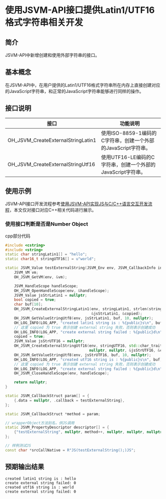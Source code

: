 # 使用JSVM-API接口提供Latin1/UTF16格式字符串相关开发
<!--Kit: NDK Development-->
<!--Subsystem: arkcompiler-->
<!--Owner: @yuanxiaogou; @huanghan18; @suyuehhh; @KasonChan; @string_sz; @diking-->
<!--SE: @knightaoko-->
<!--TSE: @test_lzz-->

## 简介

JSVM-API中新增创建和使用外部字符串的接口。

## 基本概念

在JSVM-API中，在用户提供的Latin1/UTF16格式字符串所在内存上直接创建对应的JavaScript字符串，和正常的JavaScript字符串能够进行同样的操作。

## 接口说明

| 接口                                   | 功能说明                       |
|----------------------------------------|--------------------------------|
| OH_JSVM_CreateExternalStringLatin1     | 使用ISO-8859-1编码的C字符串，创建一个外部的JavaScript字符串。  |
| OH_JSVM_CreateExternalStringUtf16      | 使用UTF16-LE编码的C字符串，创建一个外部的JavaScript字符串。  |

## 使用示例

JSVM-API接口开发流程参考[使用JSVM-API实现JS与C/C++语言交互开发流程](use-jsvm-process.md)，本文仅对接口对应C++相关代码进行展示。

### 使用接口判断是否是Number Object

cpp部分代码

```cpp
#include <cstring>
#include <string>
static char stringLatin1[] = "hello";
static char16_t stringUTF16[] = u"world";

static JSVM_Value testExternalString(JSVM_Env env, JSVM_CallbackInfo info) {
    JSVM_VM vm;
    OH_JSVM_GetVM(env, &vm);

    JSVM_HandleScope handleScope;
    OH_JSVM_OpenHandleScope(env, &handleScope);
    JSVM_Value jsStrLatin1 = nullptr;
    bool copied = true;
    char buf[10];
    OH_JSVM_CreateExternalStringLatin1(env, stringLatin1, strlen(stringLatin1), nullptr, nullptr,
                                       &jsStrLatin1, &copied);
    OH_JSVM_GetValueStringUtf8(env, jsStrLatin1, buf, 10, nullptr);
    OH_LOG_INFO(LOG_APP, "created latin1 string is : %{public}s\n", buf);
    // 这里 copied 为 true 表示创建 external string 失败，否则表示创建成功
    OH_LOG_INFO(LOG_APP, "create external string failed : %{public}d\n", copied);
    copied = true;
    JSVM_Value jsStrUTF16 = nullptr;
    OH_JSVM_CreateExternalStringUtf16(env, stringUTF16, std::char_traits<char16_t>::length(stringUTF16),
                                      nullptr, nullptr, &jsStrUTF16, &copied);
    OH_JSVM_GetValueStringUtf8(env, jsStrUTF16, buf, 10, nullptr);
    OH_LOG_INFO(LOG_APP, "created utf16 string is : %{public}s\n", buf);
    // 这里 copied 为 true 表示创建 external string 失败，否则表示创建成功
    OH_LOG_INFO(LOG_APP, "create external string failed : %{public}d\n", copied);
    OH_JSVM_CloseHandleScope(env, handleScope);

    return nullptr;
}

static JSVM_CallbackStruct param[] = {
    {.data = nullptr, .callback = testExternalString},
};

static JSVM_CallbackStruct *method = param;

// wrapperObject方法别名，供JS调用
static JSVM_PropertyDescriptor descriptor[] = {
    {"testExternalString", nullptr, method++, nullptr, nullptr, nullptr, JSVM_DEFAULT},
};

// 样例测试JS
const char *srcCallNative = R"JS(testExternalString();)JS";

```

## 预期输出结果
```
created latin1 string is : hello
create external string failed: 0
created utf16 string is : world
create external string failed: 0
```

